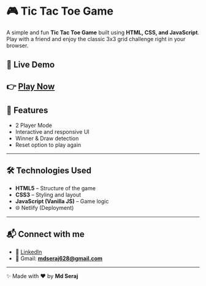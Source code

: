 # 🎮 Tic Tac Toe Game  

A simple and fun **Tic Tac Toe Game** built using **HTML, CSS, and JavaScript**.  
Play with a friend and enjoy the classic 3x3 grid challenge right in your browser.  

## 🚀 Live Demo  
👉 [Play Now](https://radiant-seahorse-a7cfd5.netlify.app/)
---

## 🚀 Features
- 2 Player Mode  
- Interactive and responsive UI  
- Winner & Draw detection  
- Reset option to play again  

---

## 🛠️ Technologies Used
- **HTML5** – Structure of the game  
- **CSS3** – Styling and layout  
- **JavaScript (Vanilla JS)** – Game logic  
- 🌐 Netlify (Deployment) 
---

## 📬 Connect with me  
- 💼 [LinkedIn](www.linkedin.com/in/md-s-14aa3127a)  
- 📧 Gmail: **mdseraj628@gmail.com**  

---

✨ Made with ❤️ by **Md Seraj**  
